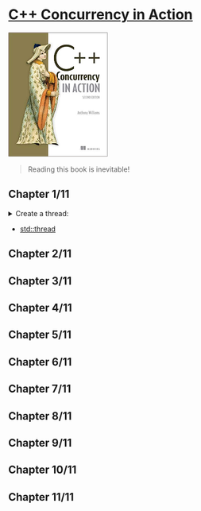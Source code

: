 # [C++ Concurrency in Action](https://www.amazon.com/C-Concurrency-Action-Anthony-Williams-ebook/dp/B0977ZDXX5/ref=sr_1_1?crid=125OSWC8YAUGQ&keywords=c%2B%2B+concurrency+in+action&qid=1660293974&s=digital-text&sprefix=c%2B%2B+concu%2Cdigital-text%2C761&sr=1-1)
<img alt="C++ Concurrency in Action" src="../covers/9781617294693.jpg" width="200"/>

> Reading this book is inevitable!

## Chapter 1/11

<details>
<summary>Create a thread:</summary>

```cpp
#include <iostream>
#include <thread>

void show_id()
{
    std::cout << std::this_thread::get_id() << std::endl;
}

int main()
{
    std::thread worker{show_id};
    worker.join();
}
```
</details>

* [std::thread](https://en.cppreference.com/w/cpp/thread/thread)

## Chapter 2/11
## Chapter 3/11
## Chapter 4/11
## Chapter 5/11
## Chapter 6/11
## Chapter 7/11
## Chapter 8/11
## Chapter 9/11
## Chapter 10/11
## Chapter 11/11
